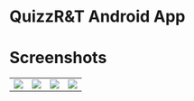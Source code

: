 # QuizzR&T Android App






# Screenshots
 <table>
      <tbody><tr>
       <td><a target="_blank" rel="noopener noreferrer" href="https://user-images.githubusercontent.com/58745332/80380760-4ca13680-88a0-11ea-908a-8644bea93b5f"><img src="https://user-images.githubusercontent.com/58745332/80380760-4ca13680-88a0-11ea-908a-8644bea93b5f.png" style="max-width:100%;"></a></td>
       <td><a target="_blank" rel="noopener noreferrer" href="https://user-images.githubusercontent.com/58745332/80381013-9558ef80-88a0-11ea-8955-092912b68ccd.png"><img src="https://user-images.githubusercontent.com/58745332/80381013-9558ef80-88a0-11ea-8955-092912b68ccd.png" style="max-width:100%;"></a></td>
       <td><a target="_blank" rel="noopener noreferrer" href="https://user-images.githubusercontent.com/58745332/80382881-24ff9d80-88a3-11ea-885c-406a5d0cdc1e.png"><img src="https://user-images.githubusercontent.com/58745332/80382881-24ff9d80-88a3-11ea-885c-406a5d0cdc1e.png" style="max-width:100%;"></a></td>
       <td><a target="_blank" rel="noopener noreferrer" href="/fossasia/pslab-android/blob/development/docs/images/view_about_us.png"><img src="/fossasia/pslab-android/raw/development/docs/images/view_about_us.png" style="max-width:100%;"></a></td>
      </tr>
  </tbody></table>
